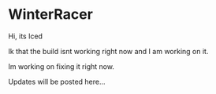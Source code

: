# WinterRacer
Hi, its Iced

Ik that the build isnt working right now and I am working on it.

Im working on fixing it right now.

Updates will be posted here...
